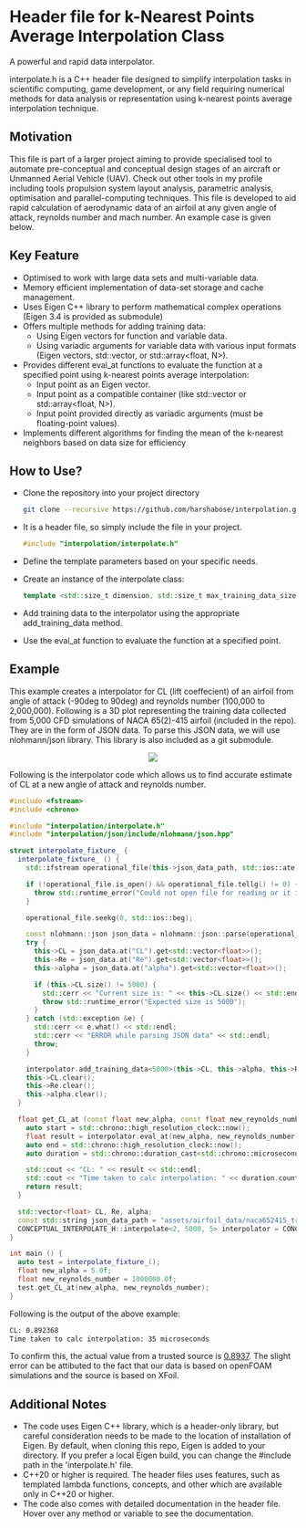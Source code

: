 # Header file for k-Nearest Points Average Interpolation Class
A powerful and rapid data interpolator.

interpolate.h is a C++ header file designed to simplify interpolation tasks in scientific computing, game development, or any field requiring numerical methods for data analysis or representation using k-nearest points average interpolation technique.

## Motivation

This file is part of a larger project aiming to provide specialised tool to automate pre-conceptual and conceptual design stages of an aircraft or Unmanned Aerial Vehicle (UAV). Check out other tools in my profile including tools  propulsion system layout analysis, parametric analysis, optimisation and parallel-computing techniques. This file is developed to aid rapid calculation of aerodynamic data of an airfoil at any given angle of attack, reynolds number and mach number. An example case is given below.

## Key Feature

- Optimised to work with large data sets and multi-variable data.
- Memory efficient implementation of data-set storage and cache management.
- Uses Eigen C++ library to perform mathematical complex operations (Eigen 3.4 is provided as submodule)
- Offers multiple methods for adding training data:
  - Using Eigen vectors for function and variable data.
  - Using variadic arguments for variable data with various input formats (Eigen vectors, std::vector<float>, or std::array<float, N>).
- Provides different eval_at functions to evaluate the function at a specified point using k-nearest points average interpolation:
  - Input point as an Eigen vector.
  - Input point as a compatible container (like std::vector<float> or std::array<float, N>).
  - Input point provided directly as variadic arguments (must be floating-point values).
- Implements different algorithms for finding the mean of the k-nearest neighbors based on data size for efficiency

## How to Use?
- Clone the repository into your project directory
  ```bash
  git clone --recursive https://github.com/harshabose/interpolation.git
  ```
- It is a header file, so simply include the file in your project.
  
  ```cpp
  #include "interpolation/interpolate.h"
  ```
- Define the template parameters based on your specific needs.
- Create an instance of the interpolate class:
  
  ```cpp
  template <std::size_t dimension, std::size_t max_training_data_size, std::size_t mean_size> interpolate<dimension, max_training_data_size, mean_size> interpolator;
  ```
- Add training data to the interpolator using the appropriate add_training_data method.
- Use the eval_at function to evaluate the function at a specified point.

## Example
This example creates a interpolator for CL (lift coeffecient) of an airfoil from angle of attack (-90deg to 90deg) and reynolds number (100,000 to 2,000,000). Following is a 3D plot representing the training data collected from 5,000 CFD simulations of NACA 65(2)-415 airfoil (included in the repo). They are in the form of JSON data. To parse this JSON data, we will use nlohmann/json library. This library is also included as a git submodule.

<p align="center">
  <img src="https://github.com/harshabose/interpolation/assets/127072856/39b58c95-0344-45c3-8060-a8a238461033" />
</p>

Following is the interpolator code which allows us to find accurate estimate of CL at a new angle of attack and reynolds number.

```cpp
#include <fstream>
#include <chrono>

#include "interpolation/interpolate.h"
#include "interpolation/json/include/nlohmann/json.hpp"

struct interpolate_fixture_ {
  interpolate_fixture_ () {
    std::ifstream operational_file(this->json_data_path, std::ios::ate);

    if (!operational_file.is_open() && operational_file.tellg() != 0) {
      throw std::runtime_error("Could not open file for reading or it is empty: " + this->json_data_path);
    }

    operational_file.seekg(0, std::ios::beg);

    const nlohmann::json json_data = nlohmann::json::parse(operational_file);
    try {
      this->CL = json_data.at("CL").get<std::vector<float>>();
      this->Re = json_data.at("Re").get<std::vector<float>>();
      this->alpha = json_data.at("alpha").get<std::vector<float>>();

      if (this->CL.size() != 5000) {
        std::cerr << "Current size is: " << this->CL.size() << std::endl;
        throw std::runtime_error("Expected size is 5000");
      }
    } catch (std::exception &e) {
      std::cerr << e.what() << std::endl;
      std::cerr << "ERROR while parsing JSON data" << std::endl;
      throw;
    }

    interpolator.add_training_data<5000>(this->CL, this->alpha, this->Re);
    this->CL.clear();
    this->Re.clear();
    this->alpha.clear();
  }

  float get_CL_at (const float new_alpha, const float new_reynolds_number) {
    auto start = std::chrono::high_resolution_clock::now();
    float result = interpolator.eval_at(new_alpha, new_reynolds_number);
    auto end = std::chrono::high_resolution_clock::now();
    auto duration = std::chrono::duration_cast<std::chrono::microseconds>(end - start);

    std::cout << "CL: " << result << std::endl;
    std::cout << "Time taken to calc interpolation: " << duration.count() << " microseconds" << std::endl;
    return result;
  }

  std::vector<float> CL, Re, alpha;
  const std::string json_data_path = "assets/airfoil_data/naca652415_training.json";
  CONCEPTUAL_INTERPOLATE_H::interpolate<2, 5000, 5> interpolator = CONCEPTUAL_INTERPOLATE_H::interpolate<2, 5000, 5>();
}

int main () {
  auto test = interpolate_fixture_();
  float new_alpha = 5.0f;
  float new_reynolds_number = 1000000.0f;
  test.get_CL_at(new_alpha, new_reynolds_number);
}
```

Following is the output of the above example:

```bash
CL: 0.892368
Time taken to calc interpolation: 35 microseconds
```
To confirm this, the actual value from a trusted source is [0.8937](http://www.airfoiltools.com/polar/details?polar=xf-naca652415-il-1000000). The slight error can be attibuted to the fact that our data is based on openFOAM simulations and the source is based on XFoil.

## Additional Notes
- The code uses Eigen C++ library, which is a header-only library, but careful consideration needs to be made to the location of installation of Eigen. By default, when cloning this repo, Eigen is added to your directory. If you prefer a local Eigen build, you can change the #include path in the 'interpolate.h' file.
- C++20 or higher is required. The header files uses features, such as templated lambda functions, concepts, and other which are available only in C++20 or higher.
- The code also comes with detailed documentation in the header file. Hover over any method or variable to see the documentation.
